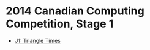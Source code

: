 # 2014 Canadian Computing Competition, Stage 1

* [J1: Triangle Times][]

[J1: Triangle Times]: http://wcipeg.com/problems/desc/ccc14j1
